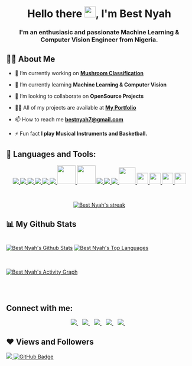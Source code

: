 

<h1 align="center">Hello there <img src="https://raw.githubusercontent.com/MartinHeinz/MartinHeinz/master/wave.gif" width="30px">, I'm Best Nyah </h1>
<h3 align="center">I'm an enthusiasic and passionate Machine Learning & Computer Vision Engineer from Nigeria.</h3>


## 🙋‍♂️ About Me

- 🔭 I’m currently working on **[Mushroom Classification](https://mushroomclassification-333921.nn.r.appspot.com)**

- 🌱 I’m currently learning **Machine Learning & Computer Vision**

- 👯 I’m looking to collaborate on **OpenSource Projects**

- 👨‍💻 All of my projects are available at **[My Portfolio](https://github.com/Bee0933?tab=repositories)**

- 📫 How to reach me **bestnyah7@gmail.com**

- ⚡ Fun fact **I play Musical Instruments and Basketball.**

## 🚀 Languages and Tools:

<p align="center"> 
    <a href="http://www.cplusplus.org/" target="_blank"> <img src="https://img.icons8.com/color/48/000000/c-plus-plus-logo.png"/> </a>
    <a href="https://www.python.org" target="_blank"> <img src="https://img.icons8.com/color/48/000000/python.png"/> </a> 
    <a href="https://git-scm.com/" target="_blank"> <img src="https://img.icons8.com/color/48/000000/git.png"/> </a> 
    <a href="https://github.com" target="_blank"> <img src="https://img.icons8.com/color/48/000000/github-2.png"/> </a>
    <a href="http://www.opencv.org/" target="_blank"> <img src="https://img.icons8.com/color/48/000000/opencv.png"/>
    <a href="https://aws.amazon.com/" target="_blank"> <img src="https://img.icons8.com/color/48/000000/amazon-web-services.png"/> </a>
    <a href="https://git-scm.com/" target="_blank"> <img src="https://maxcdn.icons8.com/Color/PNG/512/Logos/google_cloud_platform-512.png" height="50"> </a>
    <img height="50" src="https://cdn3.iconfinder.com/data/icons/social-media-2169/24/social_media_social_media_logo_docker-512.png">
    <a href="http://www.tensorflow.org/" target="_blank"> <img src="https://img.icons8.com/color/48/000000/tensorflow.png"/> </a>
    <a href="https://www.jetbrains.com/pycharm/" target="_blank"> <img src="https://img.icons8.com/color/48/000000/pycharm.png"/> </a>
    <a href="https://code.visualstudio.com/" target="_blank"> <img src="https://img.icons8.com/color/48/000000/visual-studio-code-2019.png"/>
    <img height="45" src="https://img.icons8.com/dusk/64/000000/anaconda.png"/>
    <img height="30" src="https://upload.wikimedia.org/wikipedia/commons/thumb/0/05/Scikit_learn_logo_small.svg/1280px-Scikit_learn_logo_small.svg.png">
    <img height="30" src="https://raw.githubusercontent.com/numpy/numpy/7e7f4adab814b223f7f917369a72757cd28b10cb/branding/icons/numpylogo.svg">
    <img height="30" src="https://raw.githubusercontent.com/pandas-dev/pandas/761bceb77d44aa63b71dda43ca46e8fd4b9d7422/web/pandas/static/img/pandas.svg">
    <img height="30" src="https://matplotlib.org/_static/logo2.svg">


    
</p>

<!-- [![React Badge](https://img.shields.io/badge/-React-61DBFB?style=for-the-badge&labelColor=black&logo=react&logoColor=61DBFB)](#)  [![Javascript Badge](https://img.shields.io/badge/-Javascript-F0DB4F?style=for-the-badge&labelColor=black&logo=javascript&logoColor=F0DB4F)](#) [![Typescript Badge](https://img.shields.io/badge/-Typescript-007acc?style=for-the-badge&labelColor=black&logo=typescript&logoColor=007acc)](#) [![Nodejs Badge](https://img.shields.io/badge/-Nodejs-3C873A?style=for-the-badge&labelColor=black&logo=node.js&logoColor=3C873A)](#) [![GraphQL Badge](https://img.shields.io/badge/-GraphQl-e535ab?style=for-the-badge&labelColor=black&logo=node.js&logoColor=e535ab)](#) -->
<br/>

<p align="center">
    <a href="https://github.com/Bee0933/github-readme-streak-stats">
        <img title="🔥 Get streak stats for your profile at git.io/streak-stats" alt="Best Nyah's streak" src="https://github-readme-streak-stats.herokuapp.com/?user=Bee0933&theme=black-ice&hide_border=true&stroke=0000&background=060A0CD0"/>
    </a>
</p>

## 📊 My Github Stats

  <br/>
    <a href="https://github.com/Bee0933/github-readme-stats"><img alt="Best Nyah's Github Stats" src="https://github-readme-stats.vercel.app/api?username=Bee0933&show_icons=true&count_private=true&theme=react&hide_border=true&bg_color=0D1117" /></a>
  <a href="https://github.com/SubhamRaoniar28/github-readme-stats"><img alt="Best Nyah's Top Languages" src="https://github-readme-stats.vercel.app/api/top-langs/?username=Bee0933&langs_count=8&count_private=true&layout=compact&theme=react&hide_border=true&bg_color=0D1117" /></a>
  <br/>
  

<br/>
<br/>

<a href="https://github.com/Bee0933/github-readme-activity-graph"><img alt="Best Nyah's Activity Graph" src="https://activity-graph.herokuapp.com/graph?username=Bee0933&bg_color=0D1117&color=5BCDEC&line=5BCDEC&point=FFFFFF&hide_border=true" /></a>

<br/>
<br/>

## Connect with me:
<p align="center">

<a href="https://www.linkedin.com/in/best-nyah-83961112a">
  <img src="https://img.shields.io/badge/linkedin-%230077B5.svg?&style=for-the-badge&logo=linkedin&logoColor=white" />
</a>&nbsp;&nbsp;

<a href="mailto:bestnyah7@gmail.com">
  <img src="https://img.shields.io/badge/email-%23D14836.svg?&style=for-the-badge&logo=gmail&logoColor=white" />
</a>&nbsp;&nbsp;

<a href="https://twitter.com/Bee_Nyah_">
  <img src="https://img.shields.io/badge/twitter-%231DA1F2.svg?&style=for-the-badge&logo=twitter&logoColor=white" />
</a>&nbsp;&nbsp;

  <a href="https://medium.com/@bestnyah7">                                                                               
<img src="https://img.shields.io/badge/Medium-12100E?style=for-the-badge&logo=medium&logoColor=white" />
</a>&nbsp;&nbsp;
  <a href="https://wa.me/+2348081073620">
<img src="https://img.shields.io/badge/WhatsApp-25D366?style=for-the-badge&logo=whatsapp&logoColor=white" />
</a>&nbsp;&nbsp;




</p>



## ❤ Views and Followers
<a href="https://github.com/Meghna-DAS/github-profile-views-counter">
    <img src="https://komarev.com/ghpvc/?username=Bee0933">
</a>
<a href="https://github.com/Bee0933?tab=followers"><img src="https://img.shields.io/github/followers/Bee0933?label=Followers&style=social" alt="GitHub Badge"></a>
